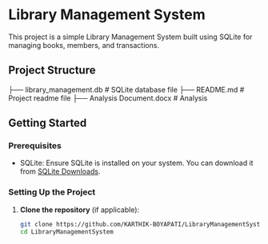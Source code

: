 # Library Management System

This project is a simple Library Management System built using SQLite for managing books, members, and transactions.

## Project Structure

├── library_management.db # SQLite database file
├── README.md # Project readme file
├── Analysis Document.docx # Analysis


## Getting Started

### Prerequisites

- SQLite: Ensure SQLite is installed on your system. You can download it from [SQLite Downloads](https://www.sqlite.org/download.html).

### Setting Up the Project

1. **Clone the repository** (if applicable):
   ```sh
   git clone https://github.com/KARTHIK-BOYAPATI/LibraryManagementSystem.git
   cd LibraryManagementSystem
